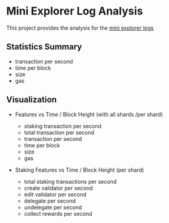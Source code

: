 # Mini Explorer Log Analysis
This project provides the analysis for the [mini explorer logs](https://github.com/harmony-one/monitor/tree/master/mini_explorer)

## Statistics Summary 
- transaction per second
- time per block
- size
- gas

## Visualization
- Features vs Time / Block Height (with all shards /per shard)
    - staking transaction per second
    - total transaction per second
    - transaction per second
    - time per block
    - size
    - gas

- Staking Features vs Time / Block Height (per shard)
    - total staking transactions per second
    - create validator per second
    - edit validator per second
    - delegate per second
    - undelegate per second
    - collect rewards per second
